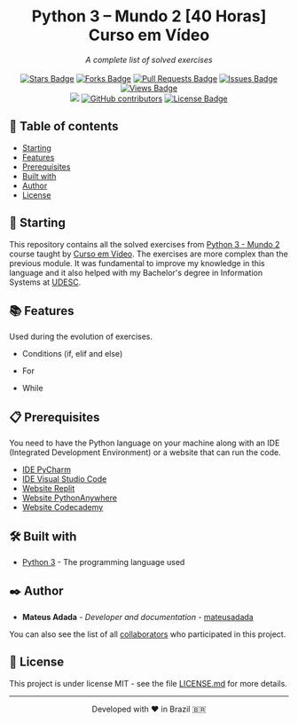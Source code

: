 <h1 align="center">Python 3 – Mundo 2 [40 Horas] Curso em Vídeo</h1>
<div align="center"><i>A complete list of solved exercises</i><br><br>
<a href="https://github.com/mateusadada/python3-Mundo2-CursoEmVideo/stargazers"><img src="https://img.shields.io/github/stars/mateusadada/python3-Mundo2-CursoEmVideo" alt="Stars Badge"/></a>
<a href="https://github.com/mateusadada/python3-Mundo2-CursoEmVideo/network/members"><img src="https://img.shields.io/github/forks/mateusadada/python3-Mundo2-CursoEmVideo" alt="Forks Badge"/></a>
<a href="https://github.com/mateusadada/python3-Mundo2-CursoEmVideo/pulls"><img src="https://img.shields.io/github/issues-pr/mateusadada/python3-Mundo2-CursoEmVideo" alt="Pull Requests Badge"/></a>
<a href="https://github.com/mateusadada/python3-Mundo2-CursoEmVideo/issues"><img src="https://img.shields.io/github/issues/mateusadada/python3-Mundo2-CursoEmVideo" alt="Issues Badge"/></a>
<a href="https://github.com/mateusadada/python3-Mundo2-CursoEmVideo"><img src="https://views.whatilearened.today/views/github/mateusadada/python3-Mundo2-CursoEmVideo.svg" alt="Views Badge"/></a>
<br><a href="https://mateusadada.github.io/python3-Mundo2-CursoEmVideo" target="blank"><img src="https://img.shields.io/website?url=https%3A%2F%2Fmateusadada.github.io%2Fpython3-Mundo2-CursoEmVideo&logo=github" /></a>
<a href="https://github.com/mateusadada/python3-Mundo2-CursoEmVideo/graphs/contributors"><img alt="GitHub contributors" src="https://img.shields.io/github/contributors/mateusadada/python3-Mundo2-CursoEmVideo?color=2b9348"></a>
<a href="https://github.com/mateusadada/python3-Mundo2-CursoEmVideo/blob/master/LICENSE"><img src="https://img.shields.io/github/license/mateusadada/python3-Mundo2-CursoEmVideo?color=2b9348" alt="License Badge"/></a>
</div>

## 📜 Table of contents

- [Starting](#-starting)
- [Features](#-features)
- [Prerequisites](#-prerequisites)
- [Built with](#%EF%B8%8F-built-with)
- [Author](#%EF%B8%8F-author)
- [License](#-license)

## 🚀 Starting

This repository contains all the solved exercises from [Python 3 - Mundo 2](https://www.cursoemvideo.com/curso/python-3-mundo-2/) course taught by [Curso em Vídeo](https://www.cursoemvideo.com/). The exercises are more complex than the previous module. It was fundamental to improve my knowledge in this language and it also helped with my Bachelor's degree in Information Systems at [UDESC](https://www.udesc.br/).

## 📚 Features

Used during the evolution of exercises.

- Conditions (if, elif and else)

- For

- While

## 📋 Prerequisites

You need to have the Python language on your machine along with an IDE (Integrated Development Environment) or a website that can run the code.

* [IDE PyCharm](https://www.jetbrains.com/pycharm/)
* [IDE Visual Studio Code](https://code.visualstudio.com/)
* [Website Replit](https://replit.com/)
* [Website PythonAnywhere](https://www.pythonanywhere.com/)
* [Website Codecademy](https://www.codecademy.com/)

## 🛠️ Built with

* [Python 3](https://www.python.org/) - The programming language used

## ✒️ Author

* **Mateus Adada** - *Developer and documentation* - [mateusadada](https://github.com/mateusadada)

You can also see the list of all [collaborators](https://github.com/mateusadada/python3-Mundo2-CursoEmVideo/graphs/contributors) who participated in this project.

## 📄 License

This project is under license MIT - see the file [LICENSE.md](https://github.com/mateusadada/python3-Mundo2-CursoEmVideo/blob/main/LICENSE) for more details.

<hr><p align="center">Developed with ❤️ in Brazil 🇧🇷</p>
